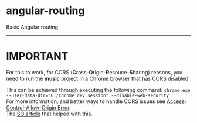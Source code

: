 # angular-routing
Basic Angular routing  

---  
# IMPORTANT  
For this to work, for CORS (**C**ross-**O**rigin-**R**esouce-**S**haring) reasons, you need to run the **music** project in a Chrome browser that has CORS disabled.  
  
This can be achieved through executing the following command: `chrome.exe --user-data-dir="C:/Chrome dev session" --disable-web-security`  
For more information, and better ways to handle CORS issues see [Access-Control-Allow-Origin Error](https://daveceddia.com/access-control-allow-origin-cors-errors-in-angular/).  
The [SO article](https://stackoverflow.com/a/19317888) that helped with this.
